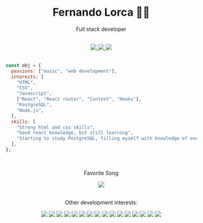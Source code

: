 <div align="center">
    <h1>Fernando Lorca 🐱‍💻</h1>
    <p>Full stack developer</p>
</div>
<br>
<div align="center">
    <a href="https://www.linkedin.com/in/fernando-lorca-pinto-8b459119b/" target="_blank">
        <img src="https://img.shields.io/badge/linkedin-0A66C2?style=for-the-badge&logo=linkedin&logoColor=white" />
    </a href="https://github.com/FernandoLorca?tab=repositories" target="_blank">
    <a href="https://github.com/FernandoLorca?tab=repositories">
        <img src="https://img.shields.io/badge/repositories-181717?style=for-the-badge&logo=github&logoColor=white" />
    </a>
    <a href="mailto:florcapinto@gmail.com">
        <img src="https://img.shields.io/badge/email-EA4335?style=for-the-badge&logo=gmail&logoColor=white" />
    </a>
</div>
<br>

```js
const obj = {
  passions: ["music", "web development"],
  interests: [
    "HTML",
    "CSS",
    "Javascript",
    ["React", "React router", "Context", "Hooks"],
    "PostgreSQL",
    "Node.js",
  ],
  skills: [
    "Strong html and css skills",
    "Good react knowledge, but still learning",
    "Starting to study PostgreSQL, filling myself with knowledge of everything that has to do with it.",
  ],
};
```

<br>
<div align="center">
    <p>Favorite Song</p>
    <a href="https://open.spotify.com/track/1e1IiUItCGhp8LvU8aZ213?si=fb2980299671434b">
        <img src="https://img.shields.io/badge/spotify-1DB954?style=for-the-badge&logo=spotify&logoColor=white" />
    </a>
</div>
<br>
<div align="center">
    <p>Other development interests:</p>
        <img src="https://img.shields.io/badge/HTML-151516?style=flat-square&logo=html5&logoColor=E34F26" />
        <img src="https://img.shields.io/badge/CSS-1572B6?style=flat-square&logo=css3&logoColor=white" />
        <img src="https://img.shields.io/badge/vscode-007ACC?style=flat-square&logo=visualstudiocode&logoColor=white" />
        <img src="https://img.shields.io/badge/Javascript-F7DF1E?style=flat-square&logo=javascript&logoColor=black" />
        <img src="https://img.shields.io/badge/React-61DAFB?style=flat-square&logo=javascript&logoColor=black" />
        <img src="https://img.shields.io/badge/ReactRouter-CA4245?style=flat-square&logo=reactrouter&logoColor=white" />
        <img src="https://img.shields.io/badge/Vite-646CFF?style=flat-square&logo=vite&logoColor=white" />
        <img src="https://img.shields.io/badge/GNUBash-4EAA25?style=flat-square&logo=GNUBash&logoColor=white" />
        <img src="https://img.shields.io/badge/Node.js-339933?style=flat-square&logo=node.js&logoColor=white" />
        <img src="https://img.shields.io/badge/npm-CB3837?style=flat-square&logo=npm&logoColor=white" />
        <img src="https://img.shields.io/badge/Linux-FCC624?style=flat-square&logo=linux&logoColor=black" />
        <img src="https://img.shields.io/badge/GNU-A42E2B?style=flat-square&logo=gnu&logoColor=white" />
        <img src="https://img.shields.io/badge/Ubuntu-E95420?style=flat-square&logo=ubuntu&logoColor=white" />
        <img src="https://img.shields.io/badge/Codewars-B1361E?style=flat-square&logo=codewars&logoColor=white" />
        <img src="https://img.shields.io/badge/Discord-5865F2?style=flat-square&logo=discord&logoColor=white" />
        <img src="https://img.shields.io/badge/AdobeXD-FF61F6?style=flat-square&logo=adobexd&logoColor=white" />
</div>
